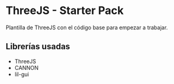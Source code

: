 # ThreeJS - Starter Pack

Plantilla de ThreeJS con el código base para empezar a trabajar.

## Librerías usadas

* ThreeJS
* CANNON
* lil-gui
